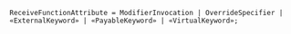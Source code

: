 <!-- This file is generated automatically by infrastructure scripts. Please don't edit by hand. -->

<!-- markdownlint-disable first-line-h1 -->

```{ .ebnf .slang-ebnf #ReceiveFunctionAttribute }
ReceiveFunctionAttribute = ModifierInvocation | OverrideSpecifier | «ExternalKeyword» | «PayableKeyword» | «VirtualKeyword»;
```
